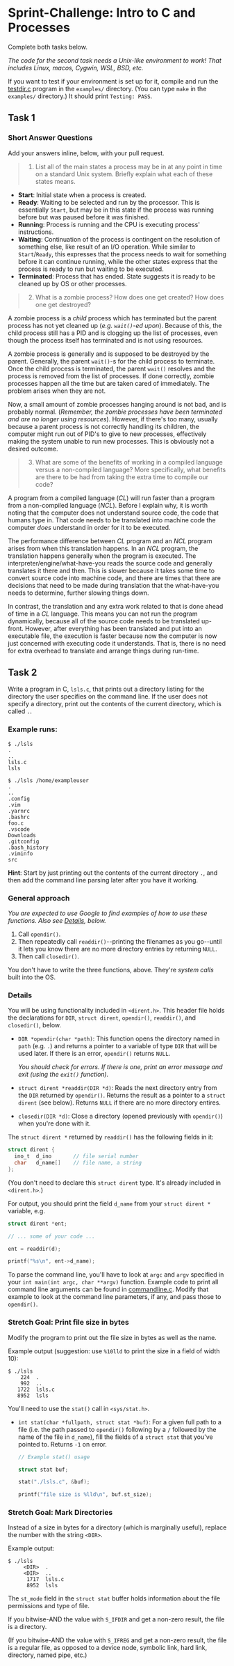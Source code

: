 # Sprint-Challenge: Intro to C and Processes

Complete both tasks below.

_The code for the second task needs a Unix-like environment to work! That includes
Linux, macos, Cygwin, WSL, BSD, etc._

If you want to test if your environment is set up for it, compile and run the
[testdir.c](examples/testdir.c) program in the `examples/` directory. (You can
type `make` in the `examples/` directory.) It should print `Testing: PASS`.

## Task 1

### Short Answer Questions

Add your answers inline, below, with your pull request.

> 1. List all of the main states a process may be in at any point in time on a standard Unix system. Briefly explain what each of these states means.

* **Start**: Initial state when a process is created.
* **Ready**: Waiting to be selected and run by the processor. This is essentially `Start`, but may be in this state if the process was running before but was paused before it was finished.
* **Running**: Process is running and the CPU is executing process' instructions. 
* **Waiting**: Continuation of the process is contingent on the resolution of something else, like result of an I/O operation. While similar to `Start`/`Ready`, this expresses that the process needs to wait for something before it can continue running, while the other states express that the process is ready to run but waiting to be executed.
* **Terminated**: Process that has ended. State suggests it is ready to be cleaned up by OS or other processes. 

> 2. What is a zombie process? How does one get created? How does one get destroyed?

A zombie process is a *child* process which has terminated but the parent process has not yet cleaned up (*e.g. `wait()`-ed upon*).  Because of this, the child process still has a PID and is clogging up the list of processes, even though the process itself has terminated and is not using resources.

A zombie process is generally and is supposed to be destroyed by the parent. Generally, the parent `wait()`-s for the child process to terminate. Once the child process is terminated, the parent `wait()` resolves and the process is removed from the list of processes. If done correctly, zombie processes happen all the time but are taken cared of immediately. The problem arises when they are not.

Now, a small amount of zombie processes hanging around is not bad, and is probably normal. (*Remember, the zombie processes have been terminated and are no longer using resources*). However, if there's too many, usually because a parent process is not correctly handling its children, the computer might run out of PID's to give to new processes, effectively making the system unable to run new processes. This is obviously not a desired outcome.

> 3. What are some of the benefits of working in a compiled language versus a non-compiled language? More specifically, what benefits are there to be had from taking the extra time to compile our code?

A program from a compiled language (*CL*) will run faster than a program from a non-compiled language (*NCL*). Before I explain why, it is worth noting that the computer does not understand source code, the code that humans type in. That code needs to be translated into machine code the computer *does* understand in order for it to be executed.

The performance difference between *CL* program and an *NCL* program arises from when this translation happens. In an *NCL* program, the translation happens generally when the program is executed. The interpreter/engine/what-have-you reads the source code and generally translates it there and then. This is slower because it takes some time to convert source code into machine code, and there are times that there are decisions that need to be made during translation that the what-have-you needs to determine, further slowing things down.

In contrast, the translation and any extra work related to that is done ahead of time in a *CL* language. This means you can not run the program dynamically, because all of the source code needs to be translated up-front. However, after everything has been translated and put into an executable file, the execution is faster because now the computer is now just concerned with executing code it understands. That is, there is no need for extra overhead to translate and arrange things during run-time.

## Task 2

Write a program in C, `lsls.c`, that prints out a directory listing for the
directory the user specifies on the command line. If the user does not specify a
directory, print out the contents of the current directory, which is called `.`.

### Example runs:

```
$ ./lsls
.
..
lsls.c
lsls

$ ./lsls /home/exampleuser
.
..
.config
.vim
.yarnrc
.bashrc
foo.c
.vscode
Downloads
.gitconfig
.bash_history
.viminfo
src
```

**Hint**: Start by just printing out the contents of the current directory `.`,
and then add the command line parsing later after you have it working.

### General approach

_You are expected to use Google to find examples of how to use these functions.
Also see [Details](#details), below._

1. Call `opendir()`.
2. Then repeatedly call `readdir()`--printing the filenames as you go--until it
   lets you know there are no more directory entries by returning `NULL`.
3. Then call `closedir()`.

You don't have to write the three functions, above. They're _system calls_ built
into the OS.

### Details

You will be using functionality included in `<dirent.h>`. This header file holds
the declarations for `DIR`, `struct dirent`, `opendir()`, `readdir()`, and
`closedir()`, below.

* `DIR *opendir(char *path)`: This function opens the directory named in `path`
  (e.g. `.`) and returns a pointer to a variable of type `DIR` that will be used
  later. If there is an error, `opendir()` returns `NULL`.
  
  _You should check for errors. If there is one, print an error message and exit
  (using the `exit()` function)._

* `struct dirent *readdir(DIR *d)`: Reads the next directory entry from the
  `DIR` returned by `opendir()`. Returns the result as a pointer to a `struct
  dirent` (see below). Returns `NULL` if there are no more directory entires.

* `closedir(DIR *d)`: Close a directory (opened previously with `opendir()`)
  when you're done with it.

The `struct dirent *` returned by `readdir()` has the following fields in it:

```c
struct dirent {
  ino_t  d_ino       // file serial number
  char   d_name[]    // file name, a string
};
```

(You don't need to declare this `struct dirent` type. It's already included in
`<dirent.h>`.)

For output, you should print the field `d_name` from your `struct dirent *`
variable, e.g.

```c
struct dirent *ent;

// ... some of your code ...

ent = readdir(d);

printf("%s\n", ent->d_name);
```

To parse the command line, you'll have to look at `argc` and `argv` specified in
your `int main(int argc, char **argv)` function. Example code to print all
command line arguments can be found in [commandline.c](examples/commandline.c).
Modify that example to look at the command line parameters, if any, and pass
those to `opendir()`.

### Stretch Goal: Print file size in bytes

Modify the program to print out the file size in bytes as well as the name.

Example output (suggestion: use `%10lld` to print the size in a field of width
10):

```
$ ./lsls
    224  .
    992  ..
   1722  lsls.c
   8952  lsls
```

You'll need to use the `stat()` call in `<sys/stat.h>`.

* `int stat(char *fullpath, struct stat *buf)`: For a given full path to a file
  (i.e. the path passed to `opendir()` following by a `/` followed by the name
  of the file in `d_name`), fill the fields of a `struct stat` that you've
  pointed to. Returns `-1` on error.

  ```c
  // Example stat() usage

  struct stat buf;

  stat("./lsls.c", &buf);

  printf("file size is %lld\n", buf.st_size);
  ```

### Stretch Goal: Mark Directories

Instead of a size in bytes for a directory (which is marginally useful), replace
the number with the string `<DIR>`.

Example output:

```
$ ./lsls
     <DIR>  .
     <DIR>  ..
      1717  lsls.c
      8952  lsls
```

The `st_mode` field in the `struct stat` buffer holds information about the file
permissions and type of file.

If you bitwise-AND the value with `S_IFDIR` and get a non-zero result, the file
is a directory.

(If you bitwise-AND the value with `S_IFREG` and get a non-zero result, the file
is a regular file, as opposed to a device node, symbolic link, hard link,
directory, named pipe, etc.)
